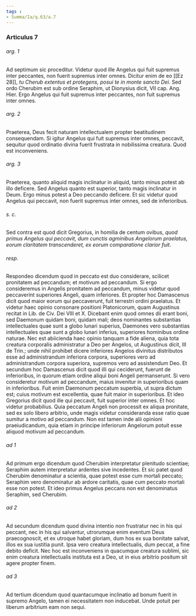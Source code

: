```yaml
---
tags : 
- Summa/Ia/q.63/a.7
---
```


### Articulus 7

###### arg. 1
Ad septimum sic proceditur. Videtur quod ille Angelus qui fuit supremus inter peccantes, non fuerit supremus inter omnes. Dicitur enim de eo [[Ez 28]], *tu Cherub extentus et protegens, posui te in monte sancto Dei*. Sed ordo Cherubim est sub ordine Seraphim, ut Dionysius dicit, VII cap. Ang. Hier. Ergo Angelus qui fuit supremus inter peccantes, non fuit supremus inter omnes.

###### arg. 2
Praeterea, Deus fecit naturam intellectualem propter beatitudinem consequendam. Si igitur Angelus qui fuit supremus inter omnes, peccavit, sequitur quod ordinatio divina fuerit frustrata in nobilissima creatura. Quod est inconveniens.

###### arg. 3
Praeterea, quanto aliquid magis inclinatur in aliquid, tanto minus potest ab illo deficere. Sed Angelus quanto est superior, tanto magis inclinatur in Deum. Ergo minus potest a Deo peccando deficere. Et sic videtur quod Angelus qui peccavit, non fuerit supremus inter omnes, sed de inferioribus.

###### s. c.
Sed contra est quod dicit Gregorius, in homilia de centum ovibus, *quod primus Angelus qui peccavit, dum cunctis agminibus Angelorum praelatus, eorum claritatem transcenderet, ex eorum comparatione clarior fuit*.

###### resp.
Respondeo dicendum quod in peccato est duo considerare, scilicet pronitatem ad peccandum; et motivum ad peccandum. Si ergo consideremus in Angelis pronitatem ad peccandum, minus videtur quod peccaverint superiores Angeli, quam inferiores. Et propter hoc Damascenus dicit quod maior eorum qui peccaverunt, fuit terrestri ordini praelatus. Et videtur haec opinio consonare positioni Platonicorum, quam Augustinus recitat in Lib. de Civ. Dei VIII et X. Dicebant enim quod omnes dii erant boni, sed Daemonum quidam boni, quidam mali; deos nominantes substantias intellectuales quae sunt a globo lunari superius, Daemones vero substantias intellectuales quae sunt a globo lunari inferius, superiores hominibus ordine naturae. Nec est abiicienda haec opinio tanquam a fide aliena, quia tota creatura corporalis administratur a Deo per Angelos, ut Augustinus dicit, III de Trin.; unde nihil prohibet dicere inferiores Angelos divinitus distributos esse ad administrandum inferiora corpora, superiores vero ad administrandum corpora superiora, supremos vero ad assistendum Deo. Et secundum hoc Damascenus dicit quod illi qui ceciderunt, fuerunt de inferioribus, in quorum etiam ordine aliqui boni Angeli permanserunt. Si vero consideretur motivum ad peccandum, maius invenitur in superioribus quam in inferioribus. Fuit enim Daemonum peccatum superbia, ut supra dictum est; cuius motivum est excellentia, quae fuit maior in superioribus. Et ideo Gregorius dicit quod ille qui peccavit, fuit superior inter omnes. Et hoc videtur probabilius. Quia peccatum Angeli non processit ex aliqua pronitate, sed ex solo libero arbitrio, unde magis videtur consideranda esse ratio quae sumitur a motivo ad peccandum. Non est tamen inde alii opinioni praeiudicandum, quia etiam in principe inferiorum Angelorum potuit esse aliquod motivum ad peccandum.

###### ad 1
Ad primum ergo dicendum quod Cherubim interpretatur plenitudo scientiae; Seraphim autem interpretatur ardentes sive incedentes. Et sic patet quod Cherubim denominatur a scientia, quae potest esse cum mortali peccato; Seraphim vero denominatur ab ardore caritatis, quae cum peccato mortali esse non potest. Et ideo primus Angelus peccans non est denominatus Seraphim, sed Cherubim.

###### ad 2
Ad secundum dicendum quod divina intentio non frustratur nec in his qui peccant, nec in his qui salvantur, utrorumque enim eventum Deus praecognoscit, et ex utroque habet gloriam, dum hos ex sua bonitate salvat, illos ex sua iustitia punit. Ipsa vero creatura intellectualis, dum peccat, a fine debito deficit. Nec hoc est inconveniens in quacumque creatura sublimi, sic enim creatura intellectualis instituta est a Deo, ut in eius arbitrio positum sit agere propter finem.

###### ad 3
Ad tertium dicendum quod quantacumque inclinatio ad bonum fuerit in supremo Angelo, tamen ei necessitatem non inducebat. Unde potuit per liberum arbitrium eam non sequi.

